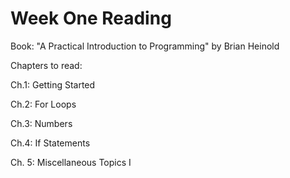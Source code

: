 # Week One Reading

Book: "A Practical Introduction to Programming" by Brian Heinold

Chapters to read:

Ch.1: Getting Started

Ch.2: For Loops

Ch.3: Numbers

Ch.4: If Statements

Ch. 5: Miscellaneous Topics I

